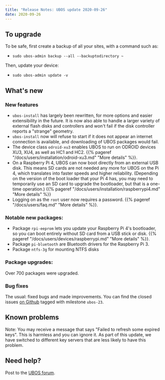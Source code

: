 ```yaml
---
title: "Release Notes: UBOS update 2020-09-26"
date: 2020-09-26
---
```


## To upgrade

To be safe, first create a backup of all your sites, with a command such as:

* ``sudo ubos-admin backup --all --backuptodirectory ~``

Then, update your device:

* ``sudo ubos-admin update -v``

## What's new

### New features

* ``ubos-install`` has largely been rewritten, for more options and easier extensibility
  in the future. It is now also able to handle a larger variety of external flash disks and
  controllers and won't fail if the disk controller reports a "strange" geometry.
* ``ubos-install`` now will refuse to start if it does not appear an internet connection
  is available, and downloading of UBOS packages would fail.
* The device class ``odroid-xu3`` enables UBOS to run on ODROID devices XU3, XU4, as
  well as HC1 and HC2. {{% pageref "/docs/users/installation/odroid-xu3.md" "More details" %}}.
* On a Raspberry Pi 4, UBOS can now boot directly from an external USB disk. This means
  SD cards are not needed any more for UBOS on the Pi 4, which translates into faster
  speeds and higher reliability. (Depending on the version of the boot loader that your
  Pi 4 has, you may need to temporarily use an SD card to upgrade the bootloader, but that
  is a one-time operation.) {{% pageref "/docs/users/installation/raspberrypi4.md" "More details" %}}
* Logging on as the ``root`` user now requires a password.
  {{% pageref "/docs/users/faq.md" "More details" %}}.

### Notable new packages:

* Package ``rpi-eeprom`` lets you update your Raspberry Pi 4's bootloader, so you can
  boot entirely without SD card from a USB stick or disk.
  {{% pageref "/docs/users/devices/raspberrypi.md" "More details" %}}.
* Package ``pi-bluetooth`` are Bluetooth drivers for the Raspberry Pi 3.
* Package ``ntfs-3g`` for mounting NTFS disks

### Package upgrades:

Over 700 packages were upgraded.

### Bug fixes

The usual: fixed bugs and made improvements. You can find the closed issues
[on Github](https://github.com/uboslinux/) tagged with milestone ``ubos-23``.

## Known problems

Note: You may receive a message that says "Failed to refresh some expired keys".
This is harmless and you can ignore it. As part of this update, we have switched to
different key servers that are less likely to have this problem.

## Need help?

Post to the [UBOS forum](https://forum.ubos.net/).
